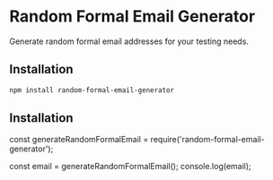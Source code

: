# Random Formal Email Generator

Generate random formal email addresses for your testing needs.

## Installation

```bash
npm install random-formal-email-generator

```

## Installation
const generateRandomFormalEmail = require('random-formal-email-generator');

const email = generateRandomFormalEmail();
console.log(email);